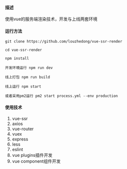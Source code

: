 #### 描述

使用vue的服务端渲染技术，开发与上线两套环境

#### 运行方法

``` 
git clone https://github.com/louzhedong/vue-ssr-render

cd vue-ssr-render

npm install

开发环境运行 npm run dev

线上打包 npm run build

线上运行 npm start

或者采用pm2运行 pm2 start process.yml --env production

```

#### 使用技术

1. vue-ssr
2. axios
3. vue-router
4. vuex
5. express
6. less
7. eslint
8. vue plugins插件开发
9. vue component组件开发